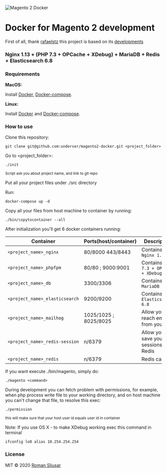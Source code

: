 ![Magento 2 Docker](https://underser.github.io/static/magento.jpg)

# Docker for Magento 2 development

First of all, thank [rafaelstz](https://github.com/rafaelstz) this project is based on its [developments](https://github.com/clean-docker/Magento2)

### Nginx 1.13 + (PHP 7.3 + OPCache + XDebug) + MariaDB + Redis + Elasticsearch 6.8

### Requirements

**MacOS:**

Install [Docker](https://docs.docker.com/docker-for-mac/install/), [Docker-compose](https://docs.docker.com/compose/install/#install-compose).

**Linux:**

Install [Docker](https://docs.docker.com/engine/installation/linux/docker-ce/ubuntu/) and [Docker-compose](https://docs.docker.com/compose/install/#install-compose).

### How to use

Clone this repository:
```
git clone git@github.com:underser/magento2-docker.git <project_folder>
```
Go to <project_folder>:
```
./init
```
<sup>Script ask you about project name, and link to git repo</sup>

Put all your project files under ./src directory

Run:
```
docker-compose up -d
```
Copy all your files from host machine to container by running:
```
./bin/copytocontainer --all
```

After initialization you'll get 6 docker containers running:

| Container  | Ports(host/container)  | Description  |
|---|---|---|
| `<project_name>_nginx`  | 80/8000 443/8443 | Contains `Nginx 1.13` |
| `<project_name>_phpfpm`  | 80/80 ; 9000:9001  | Contains `(PHP 7.3 + OPCache + XDebug)` |
| `<project_name>_db`  | 3300/3306  | Contains `MariaDB` |
| `<project_name>_elasticsearch`  | 9200/9200  | Contains `Elasticsearch 6.8` |
| `<project_name>_mailhog`  | 1025/1025 ; 8025/8025  | Allow you reach emails from your app |
| `<project_name>_redis-session`  | n/6379  | Allow you save your sessions in Redis |
| `<project_name>_redis`  | n/6379  | Redis cache |

If you want execute ./bin/magento, simply do:
```
./magento <command>
```

During development you can fetch problem with permissions,
for example, when php process write file to your working directory,
and on host machine you can't change that file, to resolve this exec:
```
./permission
```
<sub>this will make sure that your host user id equals user id in container</sub>

Note: If you use OS X - to make XDebug working
exec this command in terminal
```
ifconfig lo0 alias 10.254.254.254
```

### License

MIT © 2020 [Roman Sliusar](https://github.com/underser/)
